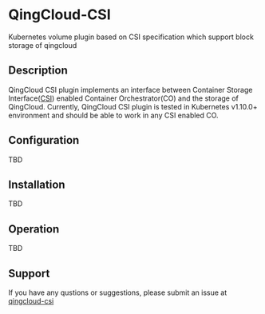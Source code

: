 # QingCloud-CSI
Kubernetes volume plugin based on CSI specification which support block storage of qingcloud

## Description
QingCloud CSI plugin implements an interface between Container Storage Interface([CSI](https://github.com/container-storage-interface/)) enabled Container Orchestrator(CO) and the storage of QingCloud. Currently, QingCloud CSI plugin is tested in Kubernetes v1.10.0+ environment and should be able to work in any CSI enabled CO.

## Configuration
TBD

## Installation
TBD

## Operation
TBD

## Support
If you have any qustions or suggestions, please submit an issue at [qingcloud-csi](https://github.com/yunify/qingcloud-csi/issues)
